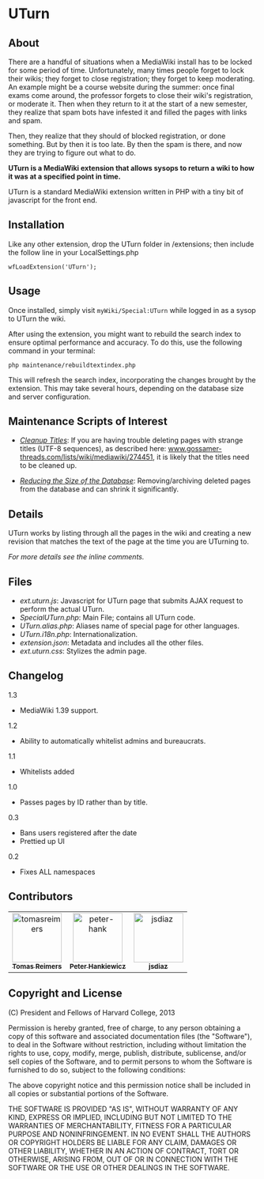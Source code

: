 # UTurn 

## About

There are a handful of situations when a MediaWiki install has to be locked for some period of time. Unfortunately, many times people forget to lock their wikis; they forget to close registration; they forget to keep moderating. An example might be a course website during the summer: once final exams come around, the professor forgets to close their wiki's registration, or moderate it. Then when they return to it at the start of a new semester, they realize that spam bots have infested it and filled the pages with links and spam.

Then, they realize that they should of blocked registration, or done something. But by then it is too late. By then the spam is there, and now they are trying to figure out what to do.

**UTurn is a MediaWiki extension that allows sysops to return a wiki to how it was at a specified point in time.**

UTurn is a standard MediaWiki extension written in PHP with a tiny bit of javascript for the front end.

## Installation

Like any other extension, drop the UTurn folder in /extensions; then include the follow line in your LocalSettings.php

    wfLoadExtension('UTurn');

## Usage

Once installed, simply visit `myWiki/Special:UTurn` while logged in as a sysop to UTurn the wiki.

After using the extension, you might want to rebuild the search index to ensure optimal performance and accuracy. To do this, use the following command in your terminal:

```
php maintenance/rebuildtextindex.php
```

This will refresh the search index, incorporating the changes brought by the extension. This may take several hours, depending on the database size and server configuration. 

## Maintenance Scripts of Interest

 * [*Cleanup Titles*](http://www.mediawiki.org/wiki/Manual:CleanupTitles.php): If you are having trouble deleting pages with strange titles (UTF-8 sequences), as described here: www.gossamer-threads.com/lists/wiki/mediawiki/274451, it is likely that the titles need to be cleaned up.

 * [*Reducing the Size of the Database*](http://www.mediawiki.org/wiki/Manual:Reduce_size_of_the_database): Removing/archiving deleted pages from the database and can shrink it significantly. 

## Details

UTurn works by listing through all the pages in the wiki and creating a new revision that matches the text of the page at the time you are UTurning to.

*For more details see the inline comments.*

## Files

 * *ext.uturn.js*: Javascript for UTurn page that submits AJAX request to perform the actual UTurn.
 * *SpecialUTurn.php*: Main File; contains all UTurn code.
 * *UTurn.alias.php*: Aliases name of special page for other languages.
 * *UTurn.i18n.php*: Internationalization.
 * *extension.json*: Metadata and includes all the other files.
 * *ext.uturn.css*:  Stylizes the admin page.

## Changelog 

1.3

 * MediaWiki 1.39 support.

1.2

 * Ability to automatically whitelist admins and bureaucrats.

1.1

 * Whitelists added

1.0

 * Passes pages by ID rather than by title.

0.3

 * Bans users registered after the date
 * Prettied up UI

0.2 

 * Fixes ALL namespaces

## Contributors

<!-- readme: contributors -start -->
<table>
	<tbody>
		<tr>
            <td align="center">
                <a href="https://github.com/tomasreimers">
                    <img src="https://avatars.githubusercontent.com/u/1188925?v=4" width="100;" alt="tomasreimers"/>
                    <br />
                    <sub><b>Tomas Reimers</b></sub>
                </a>
            </td>
            <td align="center">
                <a href="https://github.com/peter-hank">
                    <img src="https://avatars.githubusercontent.com/u/2022788?v=4" width="100;" alt="peter-hank"/>
                    <br />
                    <sub><b>Peter Hankiewicz</b></sub>
                </a>
            </td>
            <td align="center">
                <a href="https://github.com/jsdiaz">
                    <img src="https://avatars.githubusercontent.com/u/1263804?v=4" width="100;" alt="jsdiaz"/>
                    <br />
                    <sub><b>jsdiaz</b></sub>
                </a>
            </td>
		</tr>
	<tbody>
</table>
<!-- readme: contributors -end -->

## Copyright and License

(C) President and Fellows of Harvard College, 2013

Permission is hereby granted, free of charge, to any person obtaining a copy of this software and associated documentation files (the "Software"), to deal in the Software without restriction, including without limitation the rights to use, copy, modify, merge, publish, distribute, sublicense, and/or sell copies of the Software, and to permit persons to whom the Software is furnished to do so, subject to the following conditions:

The above copyright notice and this permission notice shall be included in all copies or substantial portions of the Software.

THE SOFTWARE IS PROVIDED "AS IS", WITHOUT WARRANTY OF ANY KIND, EXPRESS OR IMPLIED, INCLUDING BUT NOT LIMITED TO THE WARRANTIES OF MERCHANTABILITY, FITNESS FOR A PARTICULAR PURPOSE AND NONINFRINGEMENT. IN NO EVENT SHALL THE AUTHORS OR COPYRIGHT HOLDERS BE LIABLE FOR ANY CLAIM, DAMAGES OR OTHER LIABILITY, WHETHER IN AN ACTION OF CONTRACT, TORT OR OTHERWISE, ARISING FROM, OUT OF OR IN CONNECTION WITH THE SOFTWARE OR THE USE OR OTHER DEALINGS IN THE SOFTWARE.
